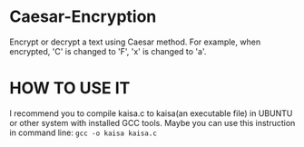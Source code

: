 # Caesar-Encryption
Encrypt or decrypt a text using Caesar method. For example, when encrypted, 'C' is changed to 'F', 'x' is changed to 'a'.

# HOW TO USE IT
I recommend you to compile kaisa.c to kaisa(an executable file) in UBUNTU or other system with installed GCC tools.
Maybe you can use this instruction in command line: `gcc -o kaisa kaisa.c`
